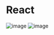 # React
![image](https://github.com/alpolcaymis/React/assets/71964088/1453bed6-5a88-4d2a-960b-1cdb84d24cad)
![image](https://github.com/alpolcaymis/React/assets/71964088/6764f56b-7bda-4b0c-bce2-059cb318186e)
